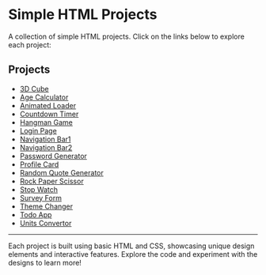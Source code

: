 # Simple HTML Projects

A collection of simple HTML projects. Click on the links below to explore each project:

## Projects

- [3D Cube](https://geek-hadeed.github.io/Simple_Html-Projects/3D%20Cube/)
- [Age Calculator](https://geek-hadeed.github.io/Simple_Html-Projects/Age%20Calculator/)
- [Animated Loader](https://geek-hadeed.github.io/Simple_Html-Projects/Animated%20Loader/)
- [Countdown Timer](https://geek-hadeed.github.io/Simple_Html-Projects/CountDown_Timer/)
- [Hangman Game](https://geek-hadeed.github.io/Simple_Html-Projects/Hangman/)
- [Login Page](https://geek-hadeed.github.io/Simple_Html-Projects/Login%20Page)
- [Navigation Bar1](https://geek-hadeed.github.io/Simple_Html-Projects/Navigation%20Bar/)
- [Navigation Bar2](https://geek-hadeed.github.io/Simple_Html-Projects/Nav%20Bar/)
- [Password Generator](https://geek-hadeed.github.io/Simple_Html-Projects/Password%20Generator/)
- [Profile Card](https://geek-hadeed.github.io/Simple_Html-Projects/Profile%20Card)
- [Random Quote Generator](https://geek-hadeed.github.io/Simple_Html-Projects/Random%20Quote%20Generator)
- [Rock Paper Scissor](https://geek-hadeed.github.io/Simple_Html-Projects/Rock%20Paper%20Scissor)
- [Stop Watch](https://geek-hadeed.github.io/Simple_Html-Projects/Stop%20watch)
- [Survey Form](https://geek-hadeed.github.io/Simple_Html-Projects/Survey%20Form)
- [Theme Changer](https://geek-hadeed.github.io/Simple_Html-Projects/Theme%20Changer)
- [Todo App](https://geek-hadeed.github.io/Simple_Html-Projects/Todo%20App)
- [Units Convertor](https://geek-hadeed.github.io/Simple_Html-Projects/Units%20Convertor)

---

Each project is built using basic HTML and CSS, showcasing unique design elements and interactive features. Explore the code and experiment with the designs to learn more!
